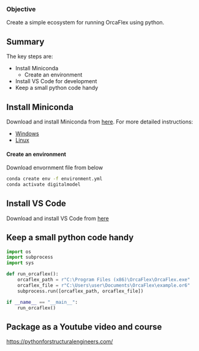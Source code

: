 ### Objective

Create a simple ecosystem for running OrcaFlex using python.

## Summary

The key steps are:

- Install Miniconda
  - Create an environment
- Install VS Code for development
- Keep a small python code handy

## Install Miniconda

Download and install Miniconda from [here](https://docs.conda.io/en/latest/miniconda.html).
For more detailed instructions:

- [Windows](https://docs.conda.io/projects/conda/en/latest/user-guide/install/windows.html)
- [Linux](https://docs.conda.io/projects/conda/en/latest/user-guide/install/linux.html)

#### Create an environment

Download envornment file from below

```bash
conda create env -f environment.yml
conda activate digitalmodel
```

## Install VS Code

Download and install VS Code from [here](https://code.visualstudio.com/)

## Keep a small python code handy

```python
import os
import subprocess
import sys

def run_orcaflex():
    orcaflex_path = r"C:\Program Files (x86)\OrcaFlex\OrcaFlex.exe"
    orcaflex_file = r"C:\Users\user\Documents\OrcaFlex\example.or6"
    subprocess.run([orcaflex_path, orcaflex_file])

if __name__ == "__main__":
    run_orcaflex()
```
## Package as a Youtube video and course

https://pythonforstructuralengineers.com/

